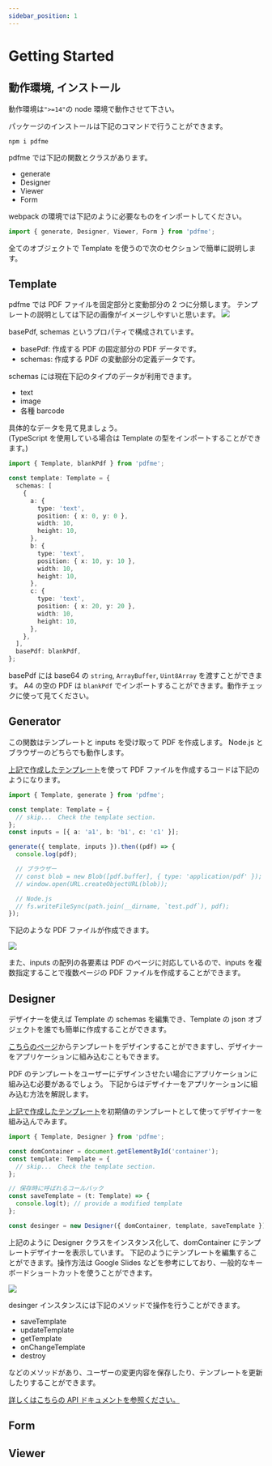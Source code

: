 ```yaml
---
sidebar_position: 1
---
```


# Getting Started

## 動作環境, インストール

動作環境は`">=14"`の node 環境で動作させて下さい。

パッケージのインストールは下記のコマンドで行うことができます。

```
npm i pdfme
```

pdfme では下記の関数とクラスがあります。

- generate
- Designer
- Viewer
- Form

webpack の環境では下記のように必要なものをインポートしてください。

```ts
import { generate, Designer, Viewer, Form } from 'pdfme';
```

全てのオブジェクトで Template を使うので次のセクションで簡単に説明します。

## Template

pdfme では PDF ファイルを固定部分と変動部分の 2 つに分類します。
テンプレートの説明としては下記の画像がイメージしやすいと思います。
![](/img/template.png)

basePdf, schemas というプロパティで構成されています。

- basePdf: 作成する PDF の固定部分の PDF データです。
- schemas: 作成する PDF の変動部分の定義データです。

schemas には現在下記のタイプのデータが利用できます。

- text
- image
- 各種 barcode

具体的なデータを見て見ましょう。  
(TypeScript を使用している場合は Template の型をインポートすることができます。)

```ts
import { Template, blankPdf } from 'pdfme';

const template: Template = {
  schemas: [
    {
      a: {
        type: 'text',
        position: { x: 0, y: 0 },
        width: 10,
        height: 10,
      },
      b: {
        type: 'text',
        position: { x: 10, y: 10 },
        width: 10,
        height: 10,
      },
      c: {
        type: 'text',
        position: { x: 20, y: 20 },
        width: 10,
        height: 10,
      },
    },
  ],
  basePdf: blankPdf,
};
```

basePdf には base64 の `string`, `ArrayBuffer`, `Uint8Array` を渡すことができます。
A4 の空の PDF は `blankPdf` でインポートすることができます。動作チェックに使って見てください。

## Generator

この関数はテンプレートと inputs を受け取って PDF を作成します。
Node.js とブラウザーのどちらでも動作します。

[上記で作成したテンプレート](/docs/getting-started#template)を使って PDF ファイルを作成するコードは下記のようになります。

```ts
import { Template, generate } from 'pdfme';

const template: Template = {
  // skip...　Check the template section.
};
const inputs = [{ a: 'a1', b: 'b1', c: 'c1' }];

generate({ template, inputs }).then((pdf) => {
  console.log(pdf);

  // ブラウザー
  // const blob = new Blob([pdf.buffer], { type: 'application/pdf' });
  // window.open(URL.createObjectURL(blob));

  // Node.js
  // fs.writeFileSync(path.join(__dirname, `test.pdf`), pdf);
});
```

下記のような PDF ファイルが作成できます。

![](/img/simplePdf.png)

また、inputs の配列の各要素は PDF のページに対応しているので、inputs を複数指定することで複数ページの PDF ファイルを作成することができます。

## Designer

デザイナーを使えば Template の schemas を編集でき、Template の json オブジェクトを誰でも簡単に作成することができます。

[こちらのページ](/template-design)からテンプレートをデザインすることができますし、デザイナーをアプリケーションに組み込むこともできます。

PDF のテンプレートをユーザーにデザインさせたい場合にアプリケーションに組み込む必要があるでしょう。
下記からはデザイナーをアプリケーションに組み込む方法を解説します。

[上記で作成したテンプレート](/docs/getting-started#template)を初期値のテンプレートとして使ってデザイナーを組み込んでみます。

```ts
import { Template, Designer } from 'pdfme';

const domContainer = document.getElementById('container');
const template: Template = {
  // skip...　Check the template section.
};

// 保存時に呼ばれるコールバック
const saveTemplate = (t: Template) => {
  console.log(t); // provide a modified template
};

const desinger = new Designer({ domContainer, template, saveTemplate });
```

上記のように Designer クラスをインスタンス化して、domContainer にテンプレートデザイナーを表示しています。
下記のようにテンプレートを編集することができます。操作方法は Google Slides などを参考にしており、一般的なキーボードショートカットを使うことができます。

![](/img/designer.gif)

desinger インスタンスには下記のメソッドで操作を行うことができます。

- saveTemplate
- updateTemplate
- getTemplate
- onChangeTemplate
- destroy

などのメソッドがあり、ユーザーの変更内容を保存したり、テンプレートを更新したりすることができます。

[詳しくはこちらの API ドキュメントを参照ください。](/docs/api/classes/Designer#methods)

## Form

## Viewer
